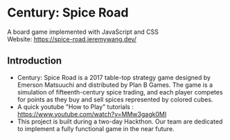 # Century: Spice Road

A board game implemented with JavaScript and CSS</br>
Website: https://spice-road.jeremywang.dev/

## Introduction

- Century: Spice Road is a 2017 table-top strategy game designed by Emerson Matsuuchi and distributed by Plan B Games. The game is a simulation of fifteenth-century spice trading, and each player competes for points as they buy and sell spices represented by colored cubes.
- A quick youtube "How to Play" tutorials : https://www.youtube.com/watch?v=MMw3gagk0MI
- This project is built during a two-day Hackthon. Our team are dedicated to implement a        fully functional game in the near future.


